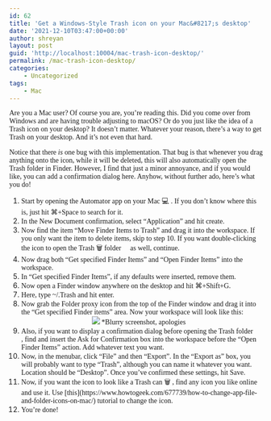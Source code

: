 ```yaml
---
id: 62
title: 'Get a Windows-Style Trash icon on your Mac&#8217;s desktop'
date: '2021-12-10T03:47:00+00:00'
author: shreyan
layout: post
guid: 'http://localhost:10004/mac-trash-icon-desktop/'
permalink: /mac-trash-icon-desktop/
categories:
    - Uncategorized
tags:
    - Mac
---
```


<span style="font-family: Lucida Sans;"> Are you a Mac user? Of course you are, you’re reading this. Did you come over from Windows and are having trouble adjusting to macOS? Or do you just like the idea of a Trash icon on your desktop? It doesn’t matter. Whatever your reason, there’s a way to get Trash on your desktop. And it’s not even that hard. </span>

<span style="font-family: Lucida Sans;">Notice that there *is* one bug with this implementation. That bug is that whenever you drag anything onto the icon, while it will be deleted, this will also automatically open the Trash folder in Finder. However, I find that just a minor annoyance, and if you would like, you can add a confirmation dialog here. Anyhow, without further ado, here’s what you do!</span>

1. <span style="font-family: Lucida Sans;">Start by opening the Automator app on your Mac 💻 . If you don’t know where this is, just hit ⌘+Space to search for it. </span>
2. <span style="font-family: Lucida Sans;">In the New Document confirmation, select “Application” and hit create. </span>
3. <span style="font-family: Lucida Sans;">Now find the item “Move Finder Items to Trash” and drag it into the workspace. If you only want the item to delete items, skip to step 10. If you want double-clicking the icon to open the Trash 🗑 folder 📁 as well, continue.</span>
4. <span style="font-family: Lucida Sans;">Now drag both “Get specified Finder Items” and “Open Finder Items” into the workspace. </span>
5. <span style="font-family: Lucida Sans;">In “Get specified Finder Items”, if any defaults were inserted, remove them. </span>
6. <span style="font-family: Lucida Sans;">Now open a Finder window anywhere on the desktop and hit ⌘+Shift+G. </span>
7. <span style="font-family: Lucida Sans;">Here, type ~/.Trash and hit enter.</span>
8. <span style="font-family: Lucida Sans;">Now grab the Folder proxy icon from the top of the Finder window and drag it into the “Get specified Finder items” area. Now your workspace will look like this: <div class="separator" style="clear: both; text-align: center;">[![](https://terrenly.com/wp-content/uploads/2021/12/image.png)](https://lh3.googleusercontent.com/-0kpNJsi9Wu0/YbLLoQXFtUI/AAAAAAAAW0Q/1e9cpj9UpTM6Rj6eCF6av1hfcdjK4pPqgCNcBGAsYHQ/image.png) *Blurry screenshot, apologies 🙁</div><div class="separator" style="clear: both; text-align: center;"></div></span>
9. <div class="separator" style="clear: both; text-align: left;"><span style="font-family: Lucida Sans;">Also, if you want to display a confirmation dialog before opening the Trash folder 📂 , find and insert the Ask for Confirmation box into the workspace before the “Open Finder Items” action. Add whatever text you want.</span></div>
10. <div class="separator" style="clear: both; text-align: left;"><span style="font-family: Lucida Sans;">Now, in the menubar, click “File” and then “Export”. In the “Export as” box, you will probably want to type “Trash”, although you can name it whatever you want. Location should be “Desktop”. Once you’ve confirmed these settings, hit Save. </span></div>
11. <div class="separator" style="clear: both; text-align: left;"><span style="font-family: Lucida Sans;">Now, if you want the icon to look like a Trash can 🗑 , find any icon you like online and use it. Use [this](https://www.howtogeek.com/677739/how-to-change-app-file-and-folder-icons-on-mac/) tutorial to change the icon. </span></div>
12. <div class="separator" style="clear: both; text-align: left;"><span style="font-family: Lucida Sans;">You’re done!</span></div>

<div></div>